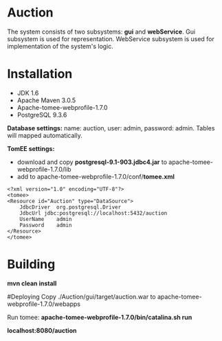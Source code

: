 # Auction
The system consists of two subsystems: **gui** and **webService**.
Gui subsystem is used for representation. 
WebService subsystem is used for implementation of the system's logic.
# Installation
* JDK 1.6
* Apache Maven 3.0.5
* Apache-tomee-webprofile-1.7.0
* PostgreSQL 9.3.6

**Database settings:** name: auction, user: admin, password: admin. Tables will mapped automatically.

**TomEE settings:** 
* download and copy **postgresql-9.1-903.jdbc4.jar** to apache-tomee-webprofile-1.7.0/lib 
* add to apache-tomee-webprofile-1.7.0/conf/**tomee.xml**
```
<?xml version="1.0" encoding="UTF-8"?>
<tomee>
<Resource id="Auction" type="DataSource">
    JdbcDriver  org.postgresql.Driver 
    JdbcUrl jdbc:postgresql://localhost:5432/auction 
    UserName    admin
    Password    admin 
</Resource>
</tomee>
```
# Building
**mvn clean install**

#Deploying
Copy ./Auction/gui/target/auction.war to apache-tomee-webprofile-1.7.0/webapps

Run tomee: **apache-tomee-webprofile-1.7.0/bin/catalina.sh run**

**localhost:8080/auction**



